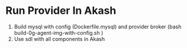 # Run Provider In Akash

1. Build mysql with config (Dockerfile.mysql) and provider broker (bash build-0g-agent-img-with-config.sh )
2. Use sdl with all components in Akash
